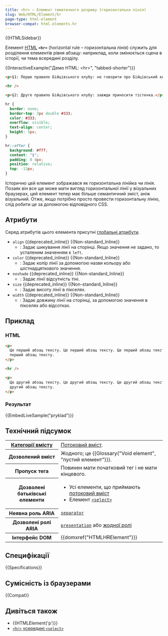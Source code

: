 ```yaml
---
title: <hr> – Елемент тематичного розриву (горизонтальна лінія)
slug: Web/HTML/Element/hr
page-type: html-element
browser-compat: html.elements.hr
---
```


{{HTMLSidebar}}

Елемент [HTML](/uk/docs/Web/HTML) **`<hr>`** (horizontal rule – горизонтальна лінія) служить для розділення елементів рівня абзацу: наприклад, коли змінюється сцена в історії, чи тема всередині розділу.

{{InteractiveExample("Демо HTML: &lt;hr&gt;", "tabbed-shorter")}}

```html interactive-example
<p>§1: Перше правило Бійцівського клубу: не говорити про Бійцівський клуб.</p>

<hr />

<p>§2: Друге правило Бійцівського клубу: завжди приносити тістечка.</p>
```

```css interactive-example
hr {
  border: none;
  border-top: 3px double #333;
  color: #333;
  overflow: visible;
  text-align: center;
  height: 5px;
}

hr::after {
  background: #fff;
  content: "§";
  padding: 0 4px;
  position: relative;
  top: -13px;
}
```

Історично цей елемент зображався як горизонтальна лінійка чи лінія. Позаяк він все ще може мати вигляд горизонтальної лінії у візуальних браузерах, цей елемент тепер має більше семантичний зміст, аніж візуальний. Отже, якщо потрібно просто провести горизонтальну лінію, слід робити це за допомогою відповідного CSS.

## Атрибути

Серед атрибутів цього елемента присутні [глобальні атрибути](/uk/docs/Web/HTML/Global_attributes).

- `align` {{deprecated_inline}} {{Non-standard_Inline}}
  - : Задає шикування лінії на сторінці. Якщо значення не задано, то усталеним значенням є `left`.
- `color` {{deprecated_inline}} {{Non-standard_Inline}}
  - : Задає колір лінії за допомогою назви кольору або шістнадцяткового значення.
- `noshade` {{deprecated_inline}} {{Non-standard_Inline}}
  - : Задає лінії відсутність тіні.
- `size` {{deprecated_inline}} {{Non-standard_Inline}}
  - : Задає висоту лінії в пікселях.
- `width` {{deprecated_inline}} {{Non-standard_Inline}}
  - : Задає довжину лінії на сторінці, за допомогою значення в пікселях або відсотках.

## Приклад

### HTML

```html
<p>
  Це перший абзац тексту. Це перший абзац тексту. Це перший абзац тексту. Це
  перший абзац тексту.
</p>

<hr />

<p>
  Це другий абзац тексту. Це другий абзац тексту. Це другий абзац тексту. Це
  другий абзац тексту.
</p>
```

### Результат

{{EmbedLiveSample("pryklad")}}

## Технічний підсумок

<table class="properties">
  <tbody>
    <tr>
      <th scope="row">
        <a href="/uk/docs/Web/HTML/Content_categories"
          >Категорії вмісту</a
        >
      </th>
      <td>
        <a href="/uk/docs/Web/HTML/Content_categories#potokovyi-vmist"
          >Потоковий вміст</a
        >.
      </td>
    </tr>
    <tr>
      <th scope="row">Дозволений вміст</th>
      <td>Жодного; це {{Glossary("Void element", "пустий елемент")}}.</td>
    </tr>
    <tr>
      <th scope="row">Пропуск тега</th>
      <td>Повинен мати початковий тег і не мати кінцевого.</td>
    </tr>
    <tr>
      <th scope="row">Дозволені батьківські елементи</th>
      <td>
        <ul>
          <li>Усі елементи, що приймають <a href="/uk/docs/Web/HTML/Content_categories#potokovyi-vmist">потоковий вміст</a></li>
          <li>Елемент <a href="/uk/docs/Web/HTML/Element/select"><code>&lt;select></code></a></li>
        </ul>
      </td>
    </tr>
    <tr>
      <th scope="row">Неявна роль ARIA</th>
      <td><a href="/uk/docs/Web/Accessibility/ARIA/Roles/separator_role"><code>separator</code></a></td>
    </tr>
    <tr>
      <th scope="row">Дозволені ролі ARIA</th>
      <td>
        <a href="/uk/docs/Web/Accessibility/ARIA/Roles/presentation_role"><code>presentation</code></a> або <a href="/uk/docs/Web/Accessibility/ARIA/Roles/none_role">жодної ролі</a>
      </td>
    </tr>
    <tr>
      <th scope="row">Інтерфейс DOM</th>
      <td>{{domxref("HTMLHRElement")}}</td>
    </tr>
  </tbody>
</table>

## Специфікації

{{Specifications}}

## Сумісність із браузерами

{{Compat}}

## Дивіться також

- {{HTMLElement('p')}}
- [`<hr>` усередині `<select>`](/uk/docs/Web/HTML/Element/select#select-z-hrupuvanniam-variantiv)
